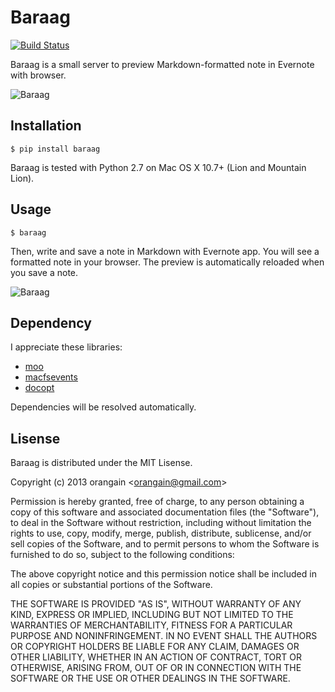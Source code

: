 Baraag
======

[![Build Status](https://travis-ci.org/orangain/baraag.png)](https://travis-ci.org/orangain/baraag)

Baraag is a small server to preview Markdown-formatted note in Evernote with browser.

![Baraag](http://dl.dropbox.com/u/244073/baraag.png)

Installation
------------

```
$ pip install baraag
```

Baraag is tested with Python 2.7 on Mac OS X 10.7+ (Lion and Mountain Lion).

Usage
-----
```
$ baraag
```

Then, write and save a note in Markdown with Evernote app. You will see a formatted note in your browser.
The preview is automatically reloaded when you save a note.

![Baraag](http://dl.dropbox.com/u/244073/baraag_screenshot.png)

Dependency
----------
I appreciate these libraries:

- [moo](https://github.com/metaphysiks/moo)
- [macfsevents](https://github.com/malthe/macfsevents)
- [docopt](https://github.com/docopt/docopt)

Dependencies will be resolved automatically.

Lisense
-------
Baraag is distributed under the MIT Lisense.


Copyright (c) 2013 orangain &lt;orangain@gmail.com&gt;

Permission is hereby granted, free of charge, to any person obtaining a copy of this software and associated documentation files (the "Software"), to deal in the Software without restriction, including without limitation the rights to use, copy, modify, merge, publish, distribute, sublicense, and/or sell copies of the Software, and to permit persons to whom the Software is furnished to do so, subject to the following conditions:

The above copyright notice and this permission notice shall be included in all copies or substantial portions of the Software.

THE SOFTWARE IS PROVIDED "AS IS", WITHOUT WARRANTY OF ANY KIND, EXPRESS OR IMPLIED, INCLUDING BUT NOT LIMITED TO THE WARRANTIES OF MERCHANTABILITY, FITNESS FOR A PARTICULAR PURPOSE AND NONINFRINGEMENT. IN NO EVENT SHALL THE AUTHORS OR COPYRIGHT HOLDERS BE LIABLE FOR ANY CLAIM, DAMAGES OR OTHER LIABILITY, WHETHER IN AN ACTION OF CONTRACT, TORT OR OTHERWISE, ARISING FROM, OUT OF OR IN CONNECTION WITH THE SOFTWARE OR THE USE OR OTHER DEALINGS IN THE SOFTWARE.
